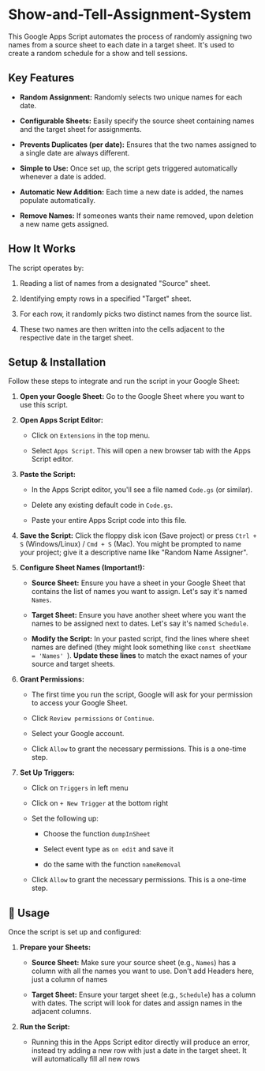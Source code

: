 # Show-and-Tell-Assignment-System

This Google Apps Script automates the process of randomly assigning two names from a source sheet to each date in a target sheet. It's used to create a random schedule for a show and tell sessions.

## Key Features

* **Random Assignment:** Randomly selects two unique names for each date.

* **Configurable Sheets:** Easily specify the source sheet containing names and the target sheet for assignments.

* **Prevents Duplicates (per date):** Ensures that the two names assigned to a single date are always different.

* **Simple to Use:** Once set up, the script gets triggered automatically whenever a date is added.

* **Automatic New Addition:** Each time a new date is added, the names populate automatically.

* **Remove Names:** If someones wants their name removed, upon deletion a new name gets assigned.

## How It Works

The script operates by:

1. Reading a list of names from a designated "Source" sheet.

2. Identifying empty rows in a specified "Target" sheet.

3. For each row, it randomly picks two distinct names from the source list.

4. These two names are then written into the cells adjacent to the respective date in the target sheet.

## Setup & Installation

Follow these steps to integrate and run the script in your Google Sheet:

1. **Open your Google Sheet:** Go to the Google Sheet where you want to use this script.

2. **Open Apps Script Editor:**

   * Click on `Extensions` in the top menu.

   * Select `Apps Script`. This will open a new browser tab with the Apps Script editor.

3. **Paste the Script:**

   * In the Apps Script editor, you'll see a file named `Code.gs` (or similar).

   * Delete any existing default code in `Code.gs`.

   * Paste your entire Apps Script code into this file.

4. **Save the Script:** Click the floppy disk icon (Save project) or press `Ctrl + S` (Windows/Linux) / `Cmd + S` (Mac). You might be prompted to name your project; give it a descriptive name like "Random Name Assigner".

5. **Configure Sheet Names (Important!):**

   * **Source Sheet:** Ensure you have a sheet in your Google Sheet that contains the list of names you want to assign. Let's say it's named `Names`.

   * **Target Sheet:** Ensure you have another sheet where you want the names to be assigned next to dates. Let's say it's named `Schedule`.

   * **Modify the Script:** In your pasted script, find the lines where sheet names are defined (they might look something like `const sheetName = 'Names' `). **Update these lines** to match the exact names of your source and target sheets.

6. **Grant Permissions:**

   * The first time you run the script, Google will ask for your permission to access your Google Sheet.

   * Click `Review permissions` or `Continue`.

   * Select your Google account.

   * Click `Allow` to grant the necessary permissions. This is a one-time step.

6. **Set Up Triggers:**

   * Click on `Triggers` in left menu

   * Click on `+ New Trigger` at the bottom right

   * Set the following up:

        * Choose the function `dumpInSheet`

        * Select event type as `on edit` and save it

        * do the same with the function `nameRemoval`

   * Click `Allow` to grant the necessary permissions. This is a one-time step.

## 🏃 Usage

Once the script is set up and configured:

1. **Prepare your Sheets:**

   * **Source Sheet:** Make sure your source sheet (e.g., `Names`) has a column with all the names you want to use. Don't add Headers here, just a column of names

   * **Target Sheet:** Ensure your target sheet (e.g., `Schedule`) has a column with dates. The script will look for dates and assign names in the adjacent columns.

2. **Run the Script:**

   * Running this in the Apps Script editor directly will produce an error, instead try adding a new row with just a date in the target sheet. It will automatically fill all new rows
